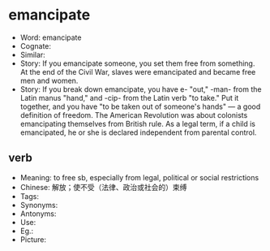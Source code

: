 # emancipate

- Word: emancipate
- Cognate: 
- Similar: 
- Story: If you emancipate someone, you set them free from something. At the end of the Civil War, slaves were emancipated and became free men and women.
- Story: If you break down emancipate, you have e- "out," -man- from the Latin manus "hand," and -cip- from the Latin verb "to take." Put it together, and you have "to be taken out of someone's hands" — a good definition of freedom. The American Revolution was about colonists emancipating themselves from British rule. As a legal term, if a child is emancipated, he or she is declared independent from parental control.

## verb

- Meaning: to free sb, especially from legal, political or social restrictions
- Chinese: 解放；使不受（法律、政治或社会的）束缚
- Tags: 
- Synonyms: 
- Antonyms: 
- Use: 
- Eg.: 
- Picture: 

